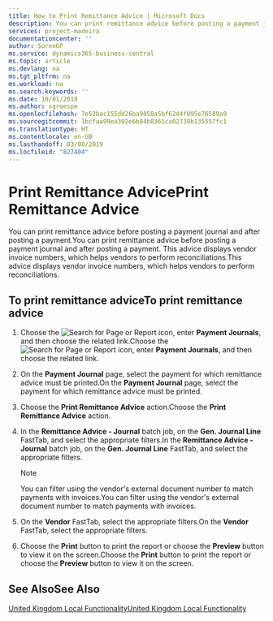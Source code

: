 ```yaml
---
title: How to Print Remittance Advice | Microsoft Docs
description: You can print remittance advice before posting a payment journal and after posting a payment. This advice displays vendor invoice numbers, which helps vendors to perform reconciliations.
services: project-madeira
documentationcenter: ''
author: SorenGP
ms.service: dynamics365-business-central
ms.topic: article
ms.devlang: na
ms.tgt_pltfrm: na
ms.workload: na
ms.search.keywords: ''
ms.date: 10/01/2018
ms.author: sgroespe
ms.openlocfilehash: 7e52bac155dd26ba9058a5bf62d4f095e76589a9
ms.sourcegitcommit: 1bcfaa99ea302e6b84b8361ca02730b135557fc1
ms.translationtype: HT
ms.contentlocale: en-GB
ms.lasthandoff: 03/08/2019
ms.locfileid: "827404"
---
```

# <a name="print-remittance-advice"></a><span data-ttu-id="30e73-104">Print Remittance Advice</span><span class="sxs-lookup"><span data-stu-id="30e73-104">Print Remittance Advice</span></span>
<span data-ttu-id="30e73-105">You can print remittance advice before posting a payment journal and after posting a payment.</span><span class="sxs-lookup"><span data-stu-id="30e73-105">You can print remittance advice before posting a payment journal and after posting a payment.</span></span> <span data-ttu-id="30e73-106">This advice displays vendor invoice numbers, which helps vendors to perform reconciliations.</span><span class="sxs-lookup"><span data-stu-id="30e73-106">This advice displays vendor invoice numbers, which helps vendors to perform reconciliations.</span></span>  

## <a name="to-print-remittance-advice"></a><span data-ttu-id="30e73-107">To print remittance advice</span><span class="sxs-lookup"><span data-stu-id="30e73-107">To print remittance advice</span></span>  

1.  <span data-ttu-id="30e73-108">Choose the ![Search for Page or Report](../../media/ui-search/search_small.png "Search for Page or Report icon") icon, enter **Payment Journals**, and then choose the related link.</span><span class="sxs-lookup"><span data-stu-id="30e73-108">Choose the ![Search for Page or Report](../../media/ui-search/search_small.png "Search for Page or Report icon") icon, enter **Payment Journals**, and then choose the related link.</span></span>  
2.  <span data-ttu-id="30e73-109">On the **Payment Journal** page, select the payment for which remittance advice must be printed.</span><span class="sxs-lookup"><span data-stu-id="30e73-109">On the **Payment Journal** page, select the payment for which remittance advice must be printed.</span></span>  
3.  <span data-ttu-id="30e73-110">Choose the **Print Remittance Advice** action.</span><span class="sxs-lookup"><span data-stu-id="30e73-110">Choose the **Print Remittance Advice** action.</span></span>  
4.  <span data-ttu-id="30e73-111">In the **Remittance Advice - Journal** batch job, on the **Gen. Journal Line** FastTab, and select the appropriate filters.</span><span class="sxs-lookup"><span data-stu-id="30e73-111">In the **Remittance Advice - Journal** batch job, on the **Gen. Journal Line** FastTab, and select the appropriate filters.</span></span>  

    > [!NOTE]  
    >  <span data-ttu-id="30e73-112">You can filter using the vendor's external document number to match payments with invoices.</span><span class="sxs-lookup"><span data-stu-id="30e73-112">You can filter using the vendor's external document number to match payments with invoices.</span></span>  

5.  <span data-ttu-id="30e73-113">On the **Vendor** FastTab, select the appropriate filters.</span><span class="sxs-lookup"><span data-stu-id="30e73-113">On the **Vendor** FastTab, select the appropriate filters.</span></span>  
6.  <span data-ttu-id="30e73-114">Choose the **Print** button to print the report or choose the **Preview** button to view it on the screen.</span><span class="sxs-lookup"><span data-stu-id="30e73-114">Choose the **Print** button to print the report or choose the **Preview** button to view it on the screen.</span></span>  

## <a name="see-also"></a><span data-ttu-id="30e73-115">See Also</span><span class="sxs-lookup"><span data-stu-id="30e73-115">See Also</span></span>  
[<span data-ttu-id="30e73-116">United Kingdom Local Functionality</span><span class="sxs-lookup"><span data-stu-id="30e73-116">United Kingdom Local Functionality</span></span>](united-kingdom-local-functionality.md)
